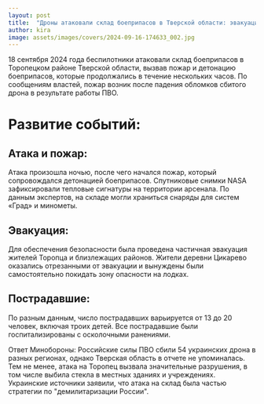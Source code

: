 ```yaml
---
layout: post
title:  "Дроны атаковали склад боеприпасов в Тверской области: эвакуация, взрывы и пострадавшие"
author: kira
image: assets/images/covers/2024-09-16-174633_002.jpg
---
```

18 сентября 2024 года беспилотники атаковали склад боеприпасов в Торопецком районе Тверской области, вызвав пожар и детонацию боеприпасов, которые продолжались в течение нескольких часов. По сообщениям властей, пожар возник после падения обломков сбитого дрона в результате работы ПВО.

# Развитие событий:

## Атака и пожар: 
Атака произошла ночью, после чего начался пожар, который сопровождался детонацией боеприпасов. Спутниковые снимки NASA зафиксировали тепловые сигнатуры на территории арсенала. По данным экспертов, на складе могли храниться снаряды для систем «Град» и минометы.

## Эвакуация: 
Для обеспечения безопасности была проведена частичная эвакуация жителей Торопца и близлежащих районов. Жители деревни Цикарево оказались отрезанными от эвакуации и вынуждены были самостоятельно покидать зону опасности на лодках.

## Пострадавшие: 
По разным данным, число пострадавших варьируется от 13 до 20 человек, включая троих детей. Все пострадавшие были госпитализированы с осколочными ранениями.

Ответ Минобороны: 
Российские силы ПВО сбили 54 украинских дрона в разных регионах, однако Тверская область в отчете не упоминалась. Тем не менее, атака на Торопец вызвала значительные разрушения, в том числе выбила стекла в местных зданиях и учреждениях.
Украинские источники заявили, что атака на склад была частью стратегии по "демилитаризации России".